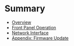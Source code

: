 # Summary

- [Overview](overview.md)
- [Front Panel Operation](front-panel.md)
- [Network Interface](network-interface.md)
- [Appendix: Firmware Update](firmware-update.md)
